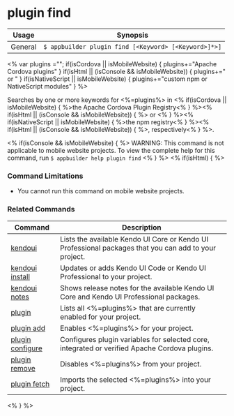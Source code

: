 plugin find
==========

Usage | Synopsis
------|-------
General | `$ appbuilder plugin find [<Keyword> [<Keyword>]*>]`

<% var plugins =""; if(isCordova || isMobileWebsite) { plugins+="Apache Cordova plugins" } if(isHtml || (isConsole && isMobileWebsite)) { plugins+=" or " } if(isNativeScript || isMobileWebsite) { plugins+="custom npm or NativeScript modules" } %>

Searches by one or more keywords for <%=plugins%> in <% if(isCordova || isMobileWebsite) { %>the Apache Cordova Plugin Registry<% } %><% if(isHtml || (isConsole && isMobileWebsite)) { %> or <% } %><% if(isNativeScript || isMobileWebsite) { %>the npm registry<% } %><% if(isHtml || (isConsole && isMobileWebsite)) { %>, respectively<% } %>.

<% if(isConsole && isMobileWebsite) { %>
WARNING: This command is not applicable to mobile website projects. To view the complete help for this command, run `$ appbuilder help plugin find`
<% } %>
<% if(isHtml) { %>
### Command Limitations

* You cannot run this command on mobile website projects.

### Related Commands

Command | Description
----------|----------
[kendoui](kendoui.html) | Lists the available Kendo UI Core or Kendo UI Professional packages that you can add to your project.
[kendoui install](kendoui-install.html) | Updates or adds Kendo UI Code or Kendo UI Professional to your project.
[kendoui notes](kendoui-notes.html) | Shows release notes for the available Kendo UI Core and Kendo UI Professional packages.
[plugin](plugin.html) | Lists all <%=plugins%> that are currently enabled for your project.
[plugin add](plugin-add.html) | Enables <%=plugins%> for your project.
[plugin configure](plugin-configure.html) | Configures plugin variables for selected core, integrated or verified Apache Cordova plugins.
[plugin remove](plugin-remove.html) | Disables <%=plugins%> from your project.
[plugin fetch](plugin-fetch.html) | Imports the selected <%=plugins%> into your project.
<% } %>